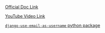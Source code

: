 [Official Doc Link](https://docs.djangoproject.com/en/5.0/topics/auth/customizing/#a-full-example)

[YouTube Video Link](https://www.youtube.com/watch?v=Um-rWZKhL3E)

[`django-use-email-as-username` python package](https://pypi.org/project/django-use-email-as-username/)